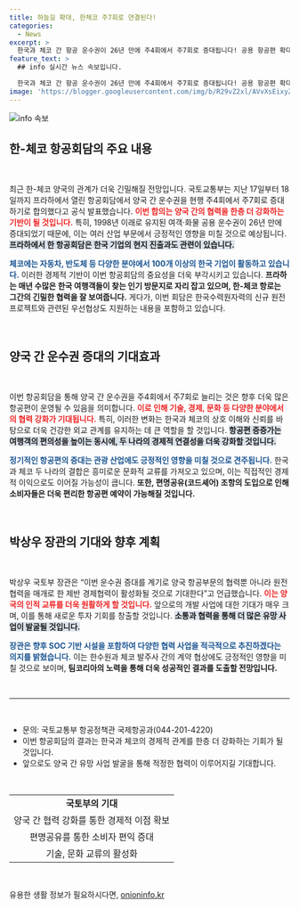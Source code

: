 ```yaml
---
title: 하늘길 확대, 한체코 주7회로 연결된다!
categories:
  - News
excerpt: >
  한국과 체코 간 항공 운수권이 26년 만에 주4회에서 주7회로 증대됩니다! 공용 항공편 확대와 함께 보다 편리한 여행과 경제 협력이 기대되는 이번 합의의 모든 이면을 확인하세요!
feature_text: >
  ## info 실시간 뉴스 속보입니다.

  한국과 체코 간 항공 운수권이 26년 만에 주4회에서 주7회로 증대됩니다! 공용 항공편 확대와 함께 보다 편리한 여행과 경제 협력이 기대되는 이번 합의의 모든 이면을 확인하세요!
image: 'https://blogger.googleusercontent.com/img/b/R29vZ2xl/AVvXsEixyZcFfHzMRdzZMjFBmAUKJYCLCGyLL1o632UiGVXcaFdKo_bkvkuCioo0uUKlGfBVcT3P84aROyZIXSBEx3Aw5nCQ3pTgDom1WDC4m8eifvWiAmWEEVb4x6G_l8C0QH225ldMjyaFvpxGEBGNO37VmDTDMHGhJPq73UglMfDca1-0aw/s1600/blogspot.png'
---
```


<p><img src="https://blogger.googleusercontent.com/img/b/R29vZ2xl/AVvXsEixyZcFfHzMRdzZMjFBmAUKJYCLCGyLL1o632UiGVXcaFdKo_bkvkuCioo0uUKlGfBVcT3P84aROyZIXSBEx3Aw5nCQ3pTgDom1WDC4m8eifvWiAmWEEVb4x6G_l8C0QH225ldMjyaFvpxGEBGNO37VmDTDMHGhJPq73UglMfDca1-0aw/s1600/blogspot.png" alt="info 속보" /></p>

<h2 data-ke-size="size26">한-체코 항공회담의 주요 내용</h2>

<p data-ke-size="size16">&nbsp;</p>

<p>최근 한-체코 양국의 관계가 더욱 긴밀해질 전망입니다. 국토교통부는 지난 17일부터 18일까지 프라하에서 열린 항공회담에서 양국 간 운수권을 현행 주4회에서 주7회로 증대하기로 합의했다고 공식 발표했습니다. <b><span style="color: #ee2323;">이번 합의는 양국 간의 협력을 한층 더 강화하는 기반이 될 것입니다.</span></b> 특히, 1998년 이래로 유지된 여객·화물 공용 운수권이 26년 만에 증대되었기 때문에, 이는 여러 산업 부문에서 긍정적인 영향을 미칠 것으로 예상됩니다. <b><span style="background-color: #21538527;">프라하에서 한 항공회담은 한국 기업의 현지 진출과도 관련이 있습니다.</span></b></p>

<p><b><span style="color: #1a5490;">체코에는 자동차, 반도체 등 다양한 분야에서 100개 이상의 한국 기업이 활동하고 있습니다.</span></b> 이러한 경제적 기반이 이번 항공회담의 중요성을 더욱 부각시키고 있습니다. <b>프라하는 매년 수많은 한국 여행객들이 찾는 인기 방문지로 자리 잡고 있으며, 한-체코 항로는 그간의 긴밀한 협력을 잘 보여줍니다.</b> 게다가, 이번 회담은 한국수력원자력의 신규 원전 프로젝트와 관련된 우선협상도 지원하는 내용을 포함하고 있습니다.</p>

<p data-ke-size="size16">&nbsp;</p>

<h2 data-ke-size="size26">양국 간 운수권 증대의 기대효과</h2>

<p data-ke-size="size16">&nbsp;</p>

<p>이번 항공회담을 통해 양국 간 운수권을 주4회에서 주7회로 늘리는 것은 향후 더욱 많은 항공편이 운영될 수 있음을 의미합니다. <b><span style="color: #ee2323;">이로 인해 기술, 경제, 문화 등 다양한 분야에서의 협력 강화가 기대됩니다.</span></b> 특히, 이러한 변화는 한국과 체코의 상호 이해와 신뢰를 바탕으로 더욱 건강한 외교 관계를 유지하는 데 큰 역할을 할 것입니다. <b><span style="background-color: #21538527;">항공편 증증가는 여행객의 편의성을 높이는 동시에, 두 나라의 경제적 연결성을 더욱 강화할 것입니다.</span></b></p>

<p><b><span style="color: #1a5490;">정기적인 항공편의 증대는 관광 산업에도 긍정적인 영향을 미칠 것으로 견주됩니다.</span></b> 한국과 체코 두 나라의 결합은 흥미로운 문화적 교류를 가져오고 있으며, 이는 직접적인 경제적 이익으로도 이어질 가능성이 큽니다. <b>또한, 편명공유(코드셰어) 조항의 도입으로 인해 소비자들은 더욱 편리한 항공편 예약이 가능해질 것입니다.</b></p>

<p data-ke-size="size16">&nbsp;</p>

<h2 data-ke-size="size26">박상우 장관의 기대와 향후 계획</h2>

<p data-ke-size="size16">&nbsp;</p>

<p>박상우 국토부 장관은 “이번 운수권 증대를 계기로 양국 항공부문의 협력뿐 아니라 원전협력을 매개로 한 제반 경제협력이 활성화될 것으로 기대한다”고 언급했습니다. <b><span style="color: #ee2323;">이는 양국의 인적 교류를 더욱 원활하게 할 것입니다.</span></b> 앞으로의 개발 사업에 대한 기대가 매우 크며, 이를 통해 새로운 투자 기회를 창출할 것입니다. <b><span style="background-color: #21538527;">소통과 협력을 통해 더 많은 유망 사업이 발굴될 것입니다.</span></b></p>

<p><b><span style="color: #1a5490;">장관은 향후 SOC 기반 시설을 포함하여 다양한 협력 사업을 적극적으로 추진하겠다는 의지를 밝혔습니다.</span></b> 이는 한수원과 체코 발주사 간의 계약 협상에도 긍정적인 영향을 미칠 것으로 보이며, <b>팀코리아의 노력을 통해 더욱 성공적인 결과를 도출할 전망입니다.</b></p>

<p data-ke-size="size16">&nbsp;</p>

<hr>

<p data-ke-size="size16">&nbsp;</p>

<ul>
    <li>문의: 국토교통부 항공정책관 국제항공과(044-201-4220)</li>
    <li>이번 항공회담의 결과는 한국과 체코의 경제적 관계를 한층 더 강화하는 기회가 될 것입니다.</li>
    <li>앞으로도 양국 간 유망 사업 발굴을 통해 적정한 협력이 이루어지길 기대합니다.</li>
</ul>

<p data-ke-size="size16">&nbsp;</p>

<table style="width: 100%;">
    <tr>
        <td style="text-align: center; height: 17px;"><b>국토부의 기대</b></td>
    </tr>
    <tr>
        <td style="text-align: center; height: 17px;">양국 간 협력 강화를 통한 경제적 이점 확보</td>
    </tr>
    <tr>
        <td style="text-align: center; height: 17px;">편명공유를 통한 소비자 편익 증대</td>
    </tr>
    <tr>
        <td style="text-align: center; height: 17px;">기술, 문화 교류의 활성화</td>
    </tr>
</table>

<p data-ke-size="size16">&nbsp;</p>
유용한 생활 정보가 필요하시다면, <a href="https://onioninfo.kr" rel="dofollow">onioninfo.kr</a>


